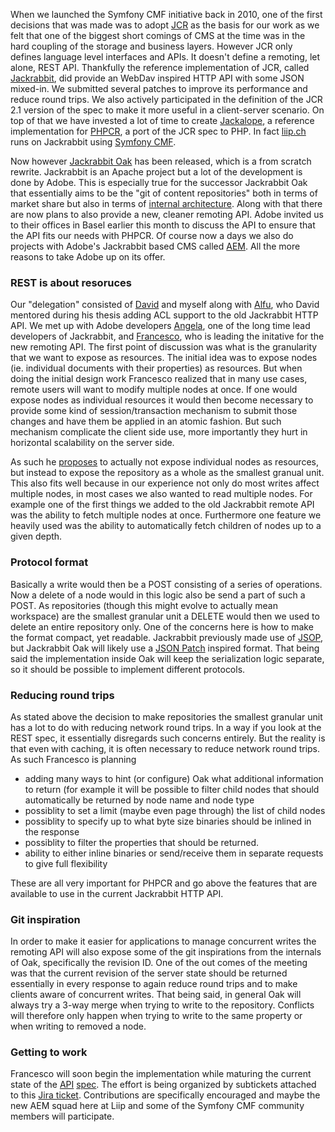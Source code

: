 When we launched the Symfony CMF initiative back in 2010, one of the first decisions that was made was to adopt [JCR](http://www.day.com/specs/jcr/2.0/index.html) as the basis for our work as we felt that one of the biggest short comings of CMS at the time was in the hard coupling of the storage and business layers. However JCR only defines language level interfaces and APIs. It doesn't define a remoting, let alone, REST API. Thankfully the reference implementation of JCR, called [Jackrabbit](http://jackrabbit.apache.org), did provide an WebDav inspired HTTP API with some JSON mixed-in. We submitted several patches to improve its performance and reduce round trips. We also actively participated in the definition of the JCR 2.1 version of the spec to make it more useful in a client-server scenario. On top of that we have invested a lot of time to create [Jackalope](http://jackalope.github.io), a reference implementation for [PHPCR](http://phpcr.github.io), a port of the JCR spec to PHP. In fact [liip.ch](http://liip.ch) runs on Jackrabbit using [Symfony CMF](http://cmf.symfony.com).

Now however [Jackrabbit Oak](http://jackrabbit.apache.org/oak/) has been released, which is a from scratch rewrite. Jackrabbit is an Apache project but a lot of the development is done by Adobe. This is especially true for the successor Jackrabbit Oak that essentially aims to be the "git of content repositories" both in terms of market share but also in terms of [internal architecture](https://docs.google.com/presentation/pub?id=1Au_l3bQ2XEhM4nZ9fftOz8MuBcnhDguW3so_QcrxlMw&start=false&loop=false&delayms=3000). Along with that there are now plans to also provide a new, cleaner remoting API. Adobe invited us to their offices in Basel earlier this month to discuss the API to ensure that the API fits our needs with PHPCR. Of course now a days we also do projects with Adobe's Jackrabbit based CMS called [AEM](http://www.liip.ch/de/what/products/content-management). All the more reasons to take Adobe up on its offer.

### REST is about resoruces

Our "delegation" consisted of [David](https://github.com/dbu) and myself along with [Alfu](https://github.com/Alfusainey/), who David mentored during his thesis adding ACL support to the old Jackrabbit HTTP API. We met up with Adobe developers [Angela](https://github.com/anchela), one of the long time lead developers of Jackrabbit, and [Francesco](https://github.com/francescomari), who is leading the initative for the new remoting API. The first point of discussion was what is the granularity that we want to expose as resources. The initial idea was to expose nodes (ie. individual documents with their properties) as resources. But when doing the initial design work Francesco realized that in many use cases, remote users will want to modify multiple nodes at once. If one would expose nodes as individual resources it would then become necessary to provide some kind of session/transaction mechanism to submit those changes and have them be applied in an atomic fashion. But such mechanism complicate the client side use, more importantly they hurt in horizontal scalability on the server side.

As such he [proposes](https://wiki.apache.org/jackrabbit/frm/HttpOperations) to actually not expose individual nodes as resources, but instead to expose the repository as a whole as the smallest granual unit. This also fits well because in our experience not only do most writes affect multiple nodes, in most cases we also wanted to read multiple nodes. For example one of the first things we added to the old Jackrabbit remote API was the ability to fetch multiple nodes at once. Furthermore one feature we heavily used was the ability to automatically fetch children of nodes up to a given depth.

### Protocol format

Basically a write would then be a POST consisting of a series of operations. Now a delete of a node would in this logic also be send a part of such a POST. As repositories (though this might evolve to actually mean workspace) are the smallest granular unit a DELETE would then we used to delete an entire repository only. One of the concerns here is how to make the format compact, yet readable. Jackrabbit previously made use of [JSOP](http://wiki.apache.org/jackrabbit/Jsop), but Jackrabbit Oak will likely use a [JSON Patch](https://tools.ietf.org/html/rfc6902) inspired format. That being said the implementation inside Oak will keep the serialization logic separate, so it should be possible to implement different protocols.

### Reducing round trips

As stated above the decision to make repositories the smallest granular unit has a lot to do with reducing network round trips. In a way if you look at the REST spec, it essentially disregards such concerns entirely. But the reality is that even with caching, it is often necessary to reduce network round trips. As such Francesco is planning
- adding many ways to hint (or configure) Oak what additional information to return (for example it will be possible to filter child nodes that should automatically be returned by node name and node type
- possiblity to set a limit (maybe even page through) the list of child nodes
- possiblity to specify up to what byte size binaries should be inlined in the response
- possiblity to filter the properties that should be returned.
- ability to either inline binaries or send/receive them in separate requests to give full flexibility

These are all very important for PHPCR and go above the features that are available to use in the current Jackrabbit HTTP API.

### Git inspiration

In order to make it easier for applications to manage concurrent writes the remoting API will also expose some of the git inspirations from the internals of Oak, specifically the revision ID. One of the out comes of the meeting was that the current revision of the server state should be returned essentially in every response to again reduce round trips and to make clients aware of concurrent writes. That being said, in general Oak will always try a 3-way merge when trying to write to the repository. Conflicts will therefore only happen when trying to write to the same property or when writing to removed a node.

### Getting to work

Francesco will soon begin the implementation while maturing the current state of the [API](https://wiki.apache.org/jackrabbit/frm/HttpOperations) [spec](https://wiki.apache.org/jackrabbit/frm/RemoteOperations). The effort is being organized by subtickets attached to this [Jira ticket](https://issues.apache.org/jira/browse/OAK-2414). Contributions are specifically encouraged and maybe the new AEM squad here at Liip and some of the Symfony CMF community members will participate.
